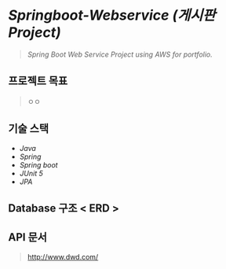 # *Springboot-Webservice (게시판 Project)*
> *Spring Boot Web Service Project using AWS for portfolio.*

## 프로젝트 목표
> ㅇㅇ

## 기술 스택
- *Java*
- *Spring*
- *Spring boot*
- *JUnit 5*
- *JPA*

## Database 구조 < ERD >

## API 문서
> http://www.dwd.com/
